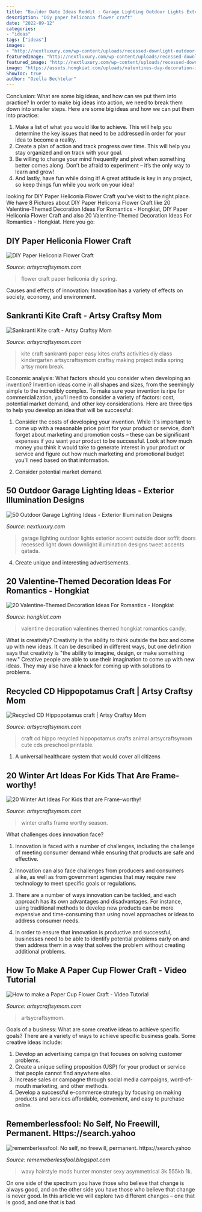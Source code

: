 ```yaml
---
title: "Boulder Date Ideas Reddit : Garage Lighting Outdoor Lights Exterior Accent Outside Door Soffit Doors Recessed Light Down Downlight Illumination Designs Tweet Accents Qatada"
description: "Diy paper heliconia flower craft"
date: "2022-09-12"
categories:
- "ideas"
tags: ["ideas"]
images:
- "http://nextluxury.com/wp-content/uploads/recessed-downlight-outdoor-garage-lights.jpg"
featuredImage: "http://nextluxury.com/wp-content/uploads/recessed-downlight-outdoor-garage-lights.jpg"
featured_image: "http://nextluxury.com/wp-content/uploads/recessed-downlight-outdoor-garage-lights.jpg"
image: "https://assets.hongkiat.com/uploads/valentines-day-decoration-ideas/1-valentines-day-decoration-ideas.jpg"
ShowToc: true
author: "Ozella Bechtelar"
---
```



Conclusion: What are some big ideas, and how can we put them into practice?
In order to make big ideas into action, we need to break them down into smaller steps. Here are some big ideas and how we can put them into practice:
1. Make a list of what you would like to achieve. This will help you determine the key issues that need to be addressed in order for your idea to become a reality.
2. Create a plan of action and track progress over time. This will help you stay organized and on track with your goal.
3. Be willing to change your mind frequently and pivot when something better comes along. Don’t be afraid to experiment – it’s the only way to learn and grow!
4. And lastly, have fun while doing it! A great attitude is key in any project, so keep things fun while you work on your idea!

	

		
looking for DIY Paper Heliconia Flower Craft you've visit to the right place. We have 8 Pictures about DIY Paper Heliconia Flower Craft like 20 Valentine-Themed Decoration Ideas For Romantics - Hongkiat, DIY Paper Heliconia Flower Craft and also 20 Valentine-Themed Decoration Ideas For Romantics - Hongkiat. Here you go:
		
    
## DIY Paper Heliconia Flower Craft

<img loading=lazy src="https://i2.wp.com/artsycraftsymom.com/content/uploads/2018/04/DIY-Spring-Felt-Heliconia-Flower-Craft-170511-1.jpg?fit=680%2C971&amp;ssl=1" onerror="this.onerror=null;this.src='https://tse4.mm.bing.net/th?id=OIP.lVu2m_EHSk8np1kxN_b77wHaKk&amp;pid=15.1';" alt="DIY Paper Heliconia Flower Craft">

_Source: artsycraftsymom.com_

>flower craft paper heliconia diy spring. 

	

Causes and effects of innovation:
Innovation has a variety of effects on society, economy, and environment.

    
## Sankranti Kite Craft - Artsy Craftsy Mom

<img loading=lazy src="https://i2.wp.com/artsycraftsymom.com/content/uploads/2013/11/Sankranti-Kite-craft.jpg?fit=441%2C640&amp;ssl=1" onerror="this.onerror=null;this.src='https://tse2.mm.bing.net/th?id=OIP.WHf-lwZHzd4IWOqQM_wergAAAA&amp;pid=15.1';" alt="Sankranti Kite craft - Artsy Craftsy Mom">

_Source: artsycraftsymom.com_

>kite craft sankranti paper easy kites crafts activities diy class kindergarten artsycraftsymom craftsy making project india spring artsy mom break. 

	

Economic analysis: What factors should you consider when developing an invention?
Invention ideas come in all shapes and sizes, from the seemingly simple to the incredibly complex. To make sure your invention is ripe for commercialization, you'll need to consider a variety of factors: cost, potential market demand, and other key considerations. Here are three tips to help you develop an idea that will be successful: 
1. Consider the costs of developing your invention. While it's important to come up with a reasonable price point for your product or service, don't forget about marketing and promotion costs – these can be significant expenses if you want your product to be successful. Look at how much money you think it would take to generate interest in your product or service and figure out how much marketing and promotional budget you'll need based on that information.

2. Consider potential market demand.

    
## 50 Outdoor Garage Lighting Ideas - Exterior Illumination Designs

<img loading=lazy src="http://nextluxury.com/wp-content/uploads/recessed-downlight-outdoor-garage-lights.jpg" onerror="this.onerror=null;this.src='https://tse4.mm.bing.net/th?id=OIP.VkgAHF0pAyEojx4UIO9SkQHaE7&amp;pid=15.1';" alt="50 Outdoor Garage Lighting Ideas - Exterior Illumination Designs">

_Source: nextluxury.com_

>garage lighting outdoor lights exterior accent outside door soffit doors recessed light down downlight illumination designs tweet accents qatada. 

	

4. Create unique and interesting advertisements.

    
## 20 Valentine-Themed Decoration Ideas For Romantics - Hongkiat

<img loading=lazy src="https://assets.hongkiat.com/uploads/valentines-day-decoration-ideas/1-valentines-day-decoration-ideas.jpg" onerror="this.onerror=null;this.src='https://tse1.mm.bing.net/th?id=OIP.a1dfWt8PjeI5v2i9eXV-lQHaKe&amp;pid=15.1';" alt="20 Valentine-Themed Decoration Ideas For Romantics - Hongkiat">

_Source: hongkiat.com_

>valentine decoration valentines themed hongkiat romantics candy. 

	

What is creativity?
Creativity is the ability to think outside the box and come up with new ideas. It can be described in different ways, but one definition says that creativity is "the ability to imagine, design, or make something new." Creative people are able to use their imagination to come up with new ideas. They may also have a knack for coming up with solutions to problems.

    
## Recycled CD Hippopotamus Craft | Artsy Craftsy Mom

<img loading=lazy src="https://i0.wp.com/artsycraftsymom.com/content/uploads/2015/06/CD_hippo_craft1.jpg?fit=700%2C988&amp;ssl=1" onerror="this.onerror=null;this.src='https://tse4.mm.bing.net/th?id=OIP.twB5ANppHJL5J-GYX-z-kQHaKd&amp;pid=15.1';" alt="Recycled CD Hippopotamus craft | Artsy Craftsy Mom">

_Source: artsycraftsymom.com_

>craft cd hippo recycled hippopotamus crafts animal artsycraftsymom cute cds preschool printable. 

	

1. A universal healthcare system that would cover all citizens

    
## 20 Winter Art Ideas For Kids That Are Frame-worthy!

<img loading=lazy src="https://i2.wp.com/artsycraftsymom.com/content/uploads/2018/01/Winter-Art-Ideas-for-Kids.png?fit=716%2C716&amp;ssl=1" onerror="this.onerror=null;this.src='https://tse2.mm.bing.net/th?id=OIP.oPjqLi5e8Hf5DUdg72G9VQHaHa&amp;pid=15.1';" alt="20 Winter Art Ideas For Kids that are Frame-worthy!">

_Source: artsycraftsymom.com_

>winter crafts frame worthy season. 

	

What challenges does innovation face?
1. Innovation is faced with a number of challenges, including the challenge of meeting consumer demand while ensuring that products are safe and effective.
2. Innovation can also face challenges from producers and consumers alike, as well as from government agencies that may require new technology to meet specific goals or regulations.

3. There are a number of ways innovation can be tackled, and each approach has its own advantages and disadvantages. For instance, using traditional methods to develop new products can be more expensive and time-consuming than using novel approaches or ideas to address consumer needs.

4. In order to ensure that innovation is productive and successful, businesses need to be able to identify potential problems early on and then address them in a way that solves the problem without creating additional problems.

    
## How To Make A Paper Cup Flower Craft - Video Tutorial

<img loading=lazy src="https://i0.wp.com/artsycraftsymom.com/content/uploads/2017/06/Paper-Cup-Flower-Craft-1.jpg?fit=680%2C680&amp;ssl=1" onerror="this.onerror=null;this.src='https://tse2.mm.bing.net/th?id=OIP.U7cYJIvEhI1Cv0dv5HyfqQHaHa&amp;pid=15.1';" alt="How to make a Paper Cup Flower Craft - Video Tutorial">

_Source: artsycraftsymom.com_

>artsycraftsymom. 

	

Goals of a business: What are some creative ideas to achieve specific goals?
There are a variety of ways to achieve specific business goals. Some creative ideas include:
1. Develop an advertising campaign that focuses on solving customer problems.
2. Create a unique selling proposition (USP) for your product or service that people cannot find anywhere else.
3. Increase sales or campagne through social media campaigns, word-of-mouth marketing, and other methods. 
4. Develop a successful e-commerce strategy by focusing on making products and services affordable, convenient, and easy to purchase online.

    
## Rememberlessfool: No Self, No Freewill, Permanent. Https://search.yahoo

<img loading=lazy src="https://staticdelivery.nexusmods.com/mods/2531/images/thumbnails/316/316-1539328663-1037757614.jpeg" onerror="this.onerror=null;this.src='https://tse4.mm.bing.net/th?id=OIP.Z4-ZRP4B0Fo_v9VyfLFllAAAAA&amp;pid=15.1';" alt="rememberlessfool: No self, no freewill, permanent. https://search.yahoo">

_Source: rememeberlessfool.blogspot.com_

>wavy hairstyle mods hunter monster sexy asymmetrical 3k 555kb 1k. 

	

On one side of the spectrum you have those who believe that change is always good, and on the other side you have those who believe that change is never good. In this article we will explore two different changes – one that is good, and one that is bad.

